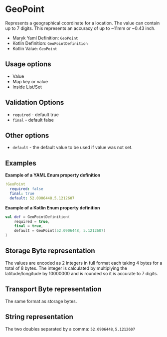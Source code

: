 # GeoPoint
Represents a geographical coordinate for a location. The value can contain up 
to 7 digits. This represents an accuracy of up to ~11mm or ~0.43 inch.

- Maryk Yaml Definition: `GeoPoint`
- Kotlin Definition: `GeoPointDefinition`
- Kotlin Value: `GeoPoint`

## Usage options
- Value
- Map key or value
- Inside List/Set

## Validation Options
- `required` - default true
- `final` - default false

## Other options
- `default` - the default value to be used if value was not set.

## Examples

**Example of a YAML Enum property definition**
```yaml
!GeoPoint
  required: false
  final: true
  default: 52.0906448,5.1212607
```

**Example of a Kotlin Enum property definition**
```kotlin
val def = GeoPointDefinition(
    required = true,
    final = true,
    default = GeoPoint(52.0906448, 5.1212607)
)
```

## Storage Byte representation
The values are encoded as 2 integers in full format each taking 4 bytes for a total
of 8 bytes. The integer is calculated by multiplying the latitude/longitude by 10000000
and is rounded so it is accurate to 7 digits.

## Transport Byte representation
The same format as storage bytes.

## String representation
The two doubles separated by a comma: `52.0906448,5.1212607`
